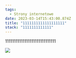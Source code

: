 ```yaml
---
tags:
  - Strony internetowe
date: 2023-03-14T15:43:00.874Z
title: "1111111111111111111"
stack: "1111111111111"
---
```

11111111111111111111111111111

![](../src/images/media/ascot-vet-blog-post-endocrine-disease-1-1080x675.jpg)